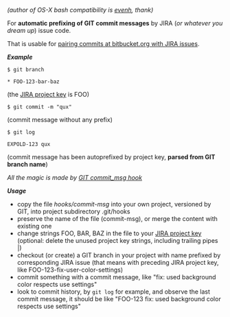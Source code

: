 *(author of OS-X bash compatibility is [evenh](https://github.com/evenh), thank)*

For **automatic prefixing of GIT commit messages** by JIRA (*or whatever you dream up*) issue code.

That is usable for [pairing commits at bitbucket.org with JIRA issues](https://blog.bitbucket.org/2012/04/30/linking-bitbucket-and-jira/).

***Example***

```
$ git branch
```

```
* FOO-123-bar-baz
```
 (the [JIRA project key](https://confluence.atlassian.com/display/JIRA/Defining+a+Project#DefiningaProject-Creatingaproject) is FOO)

```
$ git commit -m "qux"
```
 (commit message without any prefix)

```
$ git log
```

```
EXPOLD-123 qux
```
 (commit message has been autoprefixed by project key, **parsed from GIT branch name**)

*All the magic is made by [GIT commit_msg hook](http://git-scm.com/docs/githooks#_commit_msg)*

***Usage***

  * copy the file *hooks/commit-msg* into your own project, versioned by GIT, into project subdirectory .git/hooks
  * preserve the name of the file (commit-msg), or merge the content with existing one
  * change strings FOO, BAR, BAZ in the file to your [JIRA project key](https://confluence.atlassian.com/display/JIRA/Defining+a+Project#DefiningaProject-Creatingaproject)
  (optional: delete the unused project key strings, including trailing pipes |)
  * checkout (or create) a GIT branch in your project with name prefixed by corresponding JIRA issue (that means with preceding JIRA project key, like FOO-123-fix-user-color-settings)
  * commit something with a commit message, like "fix: used background color respects use settings"
  * look to commit history, by `git log` for example, and observe the last commit message, it should be like "FOO-123 fix: used background color respects use settings" 
